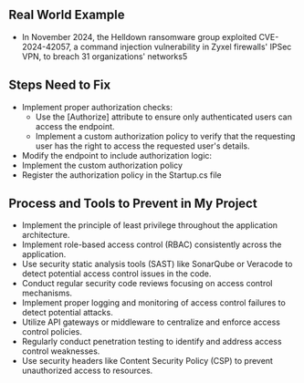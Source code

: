 ## Real World Example

- In November 2024, the Helldown ransomware group exploited CVE-2024-42057, a command injection vulnerability in Zyxel firewalls' IPSec VPN, to breach 31 organizations' networks5

## Steps Need to Fix

- Implement proper authorization checks:
  - Use the [Authorize] attribute to ensure only authenticated users can access the endpoint.
  - Implement a custom authorization policy to verify that the requesting user has the right to access the requested user's details.
- Modify the endpoint to include authorization logic:
- Implement the custom authorization policy
- Register the authorization policy in the Startup.cs file

## Process and Tools to Prevent in My Project

- Implement the principle of least privilege throughout the application architecture.
- Implement role-based access control (RBAC) consistently across the application.
- Use security static analysis tools (SAST) like SonarQube or Veracode to detect potential access control issues in the code.
- Conduct regular security code reviews focusing on access control mechanisms.
- Implement proper logging and monitoring of access control failures to detect potential attacks.
- Utilize API gateways or middleware to centralize and enforce access control policies.
- Regularly conduct penetration testing to identify and address access control weaknesses.
- Use security headers like Content Security Policy (CSP) to prevent unauthorized access to resources.

